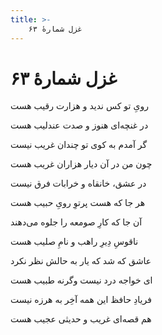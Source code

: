 ```yaml
---
title: >-
    غزل شمارهٔ ۶۳
---
```

# غزل شمارهٔ ۶۳

<div class="b" id="bn1"><div class="m1"><p>رویِ تو کس ندید و هزارت رقیب هست</p></div>
<div class="m2"><p>در غنچه‌ای هنوز و صدت عندلیب هست</p></div></div>
<div class="b" id="bn2"><div class="m1"><p>گر آمدم به کوی تو چندان غریب نیست</p></div>
<div class="m2"><p>چون من در آن دیار هزاران غریب هست</p></div></div>
<div class="b" id="bn3"><div class="m1"><p>در عشق، خانقاه و خرابات فرق نیست</p></div>
<div class="m2"><p>هر جا که هست پرتوِ رویِ حبیب هست</p></div></div>
<div class="b" id="bn4"><div class="m1"><p>آن جا که کارِ صومعه را جلوه می‌دهند</p></div>
<div class="m2"><p>ناقوسِ دِیرِ راهب و نامِ صلیب هست</p></div></div>
<div class="b" id="bn5"><div class="m1"><p>عاشق که شد که یار به حالش نظر نکرد</p></div>
<div class="m2"><p>ای خواجه درد نیست وگرنه طبیب هست</p></div></div>
<div class="b" id="bn6"><div class="m1"><p>فریادِ حافظ این همه آخِر به هرزه نیست</p></div>
<div class="m2"><p>هم قصه‌ای غریب و حدیثی عجیب هست</p></div></div>